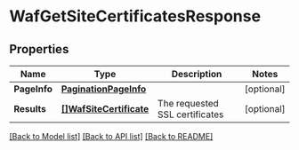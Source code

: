# WafGetSiteCertificatesResponse

## Properties

Name | Type | Description | Notes
------------ | ------------- | ------------- | -------------
**PageInfo** | [**PaginationPageInfo**](paginationPageInfo.md) |  | [optional] 
**Results** | [**[]WafSiteCertificate**](wafSiteCertificate.md) | The requested SSL certificates | [optional] 

[[Back to Model list]](../README.md#documentation-for-models) [[Back to API list]](../README.md#documentation-for-api-endpoints) [[Back to README]](../README.md)


